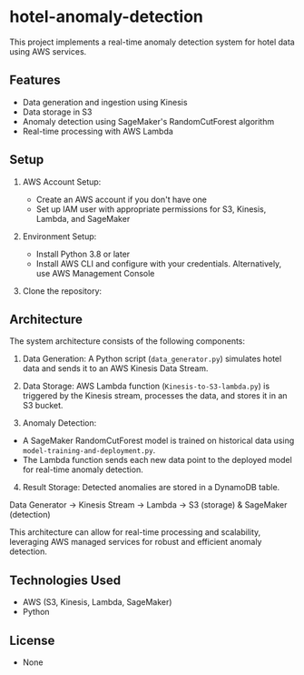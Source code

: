 # hotel-anomaly-detection
This project implements a real-time anomaly detection system for hotel data using AWS services.

## Features
- Data generation and ingestion using Kinesis
- Data storage in S3
- Anomaly detection using SageMaker's RandomCutForest algorithm
- Real-time processing with AWS Lambda

## Setup
1. AWS Account Setup:
   - Create an AWS account if you don't have one
   - Set up IAM user with appropriate permissions for S3, Kinesis, Lambda, and SageMaker

2. Environment Setup:
   - Install Python 3.8 or later
   - Install AWS CLI and configure with your credentials. Alternatively, use AWS Management Console 

3. Clone the repository:

## Architecture
The system architecture consists of the following components:

1. Data Generation: A Python script (`data_generator.py`) simulates hotel data and sends it to an AWS Kinesis Data Stream.

2. Data Storage: AWS Lambda function (`Kinesis-to-S3-lambda.py`) is triggered by the Kinesis stream, processes the data, and stores it in an S3 bucket.

3. Anomaly Detection:
- A SageMaker RandomCutForest model is trained on historical data using `model-training-and-deployment.py`.
- The Lambda function sends each new data point to the deployed model for real-time anomaly detection.

4. Result Storage: Detected anomalies are stored in a DynamoDB table.


Data Generator -> Kinesis Stream -> Lambda -> S3 (storage) & SageMaker (detection)

This architecture can allow for real-time processing and scalability, leveraging AWS managed services for robust and efficient anomaly detection.

## Technologies Used
- AWS (S3, Kinesis, Lambda, SageMaker)
- Python

## License
- None
